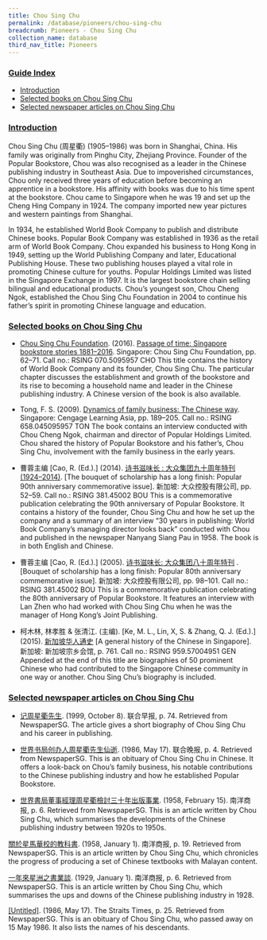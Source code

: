 ```yaml
---
title: Chou Sing Chu
permalink: /database/pioneers/chou-sing-chu
breadcrumb: Pioneers - Chou Sing Chu
collection_name: database
third_nav_title: Pioneers
---
```


### <u>Guide Index</u>

* [Introduction](#introduction)
* [Selected books on Chou Sing Chu](#selected-books-on-chou-sing-chu)
* [Selected newspaper articles on Chou Sing Chu](#selected-newspaper-articles-on-chou-sing-chu)


### <u>Introduction</u>

Chou Sing Chu (周星衢) (1905–1986) was born in Shanghai, China. His family was originally from Pinghu City, Zhejiang Province. Founder of the Popular Bookstore, Chou was also recognised as a leader in the Chinese publishing industry in Southeast Asia. Due to impoverished circumstances, Chou only received three years of education before becoming an apprentice in a bookstore. His affinity with books was due to his time spent at the bookstore. Chou came to Singapore when he was 19 and set up the Cheng Hing Company in 1924. The company imported new year pictures and western paintings from Shanghai.

In 1934, he established World Book Company to publish and distribute Chinese books. Popular Book Company was established in 1936 as the retail arm of World Book Company. Chou expanded his business to Hong Kong in 1949, setting up the World Publishing Company and later, Educational Publishing House. These two publishing houses played a vital role in promoting Chinese culture for youths. Popular Holdings Limited was listed in the Singapore Exchange in 1997. It is the largest bookstore chain selling bilingual and educational products. Chou’s youngest son, Chou Cheng Ngok, established the Chou Sing Chu Foundation in 2004 to continue his father’s spirit in promoting Chinese language and education.

### <u>Selected books on Chou Sing Chu</u>

* [Chou Sing Chu Foundation](http://catalogue.nlb.gov.sg/cgi-bin/spydus.exe/ENQ/EXPNOS/BIBENQ/9802819?AUH_TYPE=B&AUH_NS=1&AUH=CHOU%20SING%20CHU%20FOUNDATION). (2016). [Passage of time: Singapore bookstore stories 1881–2016](http://eservice.nlb.gov.sg/item_holding_s.aspx?bid=202743110). Singapore: Chou Sing Chu Foundation, pp. 62–71.
Call no.: RSING 070.5095957 CHO
This title contains the history of World Book Company and its founder, Chou Sing Chu. The particular chapter discusses the establishment and growth of the bookstore and its rise to becoming a household name and leader in the Chinese publishing industry. A Chinese version of the book is also available.
 

* Tong, F. S. (2009). [Dynamics of family business: The Chinese way](http://eservice.nlb.gov.sg/item_holding_s.aspx?bid=13099624). Singapore: Cengage Learning Asia, pp. 189–205.
Call no.: RSING 658.045095957 TON
The book contains an interview conducted with Chou Cheng Ngok, chairman and director of Popular Holdings Limited. Chou shared the history of Popular Bookstore and his father’s, Chou Sing Chu, involvement with the family business in the early years.
 

* 曹蓉主编 [Cao, R. (Ed.).] (2014). [诗书滋味长 : 大众集团九十周年特刊 (1924–2014)](http://eservice.nlb.gov.sg/item_holding_s.aspx?bid=12655311). [The bouquet of scholarship has a long finish: Popular 90th anniversary commemorative issue]. 新加坡: 大众控股有限公司, pp. 52–59.
Call no.: RSING 381.45002 BOU
This is a commemorative publication celebrating the 90th anniversary of Popular Bookstore. It contains a history of the founder, Chou Sing Chu and how he set up the company and a summary of an interview “30 years in publishing: World Book Company’s managing director looks back” conducted with Chou and published in the newspaper Nanyang Siang Pau in 1958. The book is in both English and Chinese.
 

* 曹蓉主编 [Cao, R. (Ed.).] (2005). [诗书滋味长: 大众集团八十周年特刊](http://eservice.nlb.gov.sg/item_holding_s.aspx?bid=12655311) . [Bouquet of scholarship has a long finish: Popular 80th anniversary commemorative issue]. 新加坡: 大众控股有限公司, pp. 98–101.
Call no.: RSING 381.45002 BOU
This is a commemorative publication celebrating the 80th anniversary of Popular Bookstore. It features an interview with Lan Zhen who had worked with Chou Sing Chu when he was the manager of Hong Kong’s Joint Publishing.
 

* 柯木林, 林孝胜 & 张清江. (主编). [Ke, M. L., Lin, X, S. & Zhang, Q. J. (Ed.).] (2015). [新加坡华人通史](http://eservice.nlb.gov.sg/item_holding_s.aspx?bid=202251084) [A general history of the Chinese in Singapore]. 新加坡: 新加坡宗乡会馆, p. 761.
Call no.: RSING 959.57004951 GEN
Appended at the end of this title are biographies of 50 prominent Chinese who had contributed to the Singapore Chinese community in one way or another. Chou Sing Chu’s biography is included.
 

### <u>Selected newspaper articles on Chou Sing Chu</u>

* [记周星衢先生](http://eresources.nlb.gov.sg/newspapers/Digitised/Article/lhzb19991008-1.2.102). (1999, October 8). 联合早报, p. 74. Retrieved from NewspaperSG.
The article gives a short biography of Chou Sing Chu and his career in publishing.
 

* [世界书局创办人周星衢先生仙逝](http://eresources.nlb.gov.sg/newspapers/Digitised/Article/lhwb19860517-1.2.11.2). (1986, May 17). 联合晚报, p. 4. Retrieved from NewspaperSG.
This is an obituary of Chou Sing Chu in Chinese. It offers a look-back on Chou’s family business, his notable contributions to the Chinese publishing industry and how he established Popular Bookstore.
 

* [世界書局董事經理周星衢檢討三十年出版事業](http://eresources.nlb.gov.sg/newspapers/Digitised/Article/nysp19580215-1.2.32.3). (1958, February 15). 南洋商报, p. 6. Retrieved from NewspaperSG.
This is an article written by Chou Sing Chu, which summarises the developments of the Chinese publishing industry between 1920s to 1950s.
 

[關於星馬華校的教科書](http://eresources.nlb.gov.sg/newspapers/Digitised/Article/nysp19580101-1.2.25.2). (1958, January 1). 南洋商报, p. 19. Retrieved from NewspaperSG.
This is an article written by Chou Sing Chu, which chronicles the progress of producing a set of Chinese textbooks with Malayan content.
 

[一年來星洲之書業談](http://eresources.nlb.gov.sg/newspapers/Digitised/Article/nysp19290101-1.2.12). (1929, January 1). 南洋商报, p. 6. Retrieved from NewspaperSG.
This is an article written by Chou Sing Chu, which summarises the ups and downs of the Chinese publishing industry in 1928.
 

[[Untitled]](http://eresources.nlb.gov.sg/newspapers/Digitised/Article/straitstimes19860517-1.2.39.5). (1986, May 17). The Straits Times, p. 25. Retrieved from NewspaperSG.
This is an obituary of Chou Sing Chu, who passed away on 15 May 1986. It also lists the names of his descendants.

